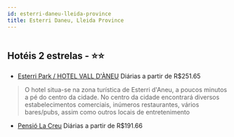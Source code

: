 ```yaml
---
id: esterri-daneu-lleida-province
title: Esterri Daneu, Lleida Province
---
```


<center><img src="http://photos.hotelbeds.com/giata/00/003278/003278a_hb_a_001.jpg" alt="" /></center>


## Hotéis 2 estrelas - ⭐️⭐️

-    [Esterri Park / HOTEL VALL D'ÀNEU](https://www.hurb.com/hoteis/esterri-daneu/esterri-park-hotel-vall-d-aneu-JNP-JP047672?cmp=18055) Diárias a partir de R$251.65
   > O hotel situa-se na zona turística de Esterri d&apos;Aneu, a poucos minutos a pé do centro da cidade. No centro da cidade encontrará diversos estabelecimentos comerciais, inúmeros restaurantes, vários bares/pubs, assim como outros locais de entretenimento
-    [Pensió La Creu](https://www.hurb.com/hoteis/esterri-daneu/pensio-la-creu-JNP-JP530802?cmp=18055) Diárias a partir de R$191.66
   > 
